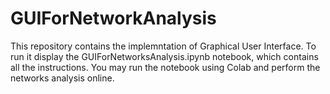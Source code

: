 # GUIForNetworkAnalysis
This repository contains the implemntation of Graphical User Interface. 
To run it display the GUIForNetworksAnalysis.ipynb notebook, which contains all the instructions. 
You may run the notebook using Colab and perform the networks analysis online.
